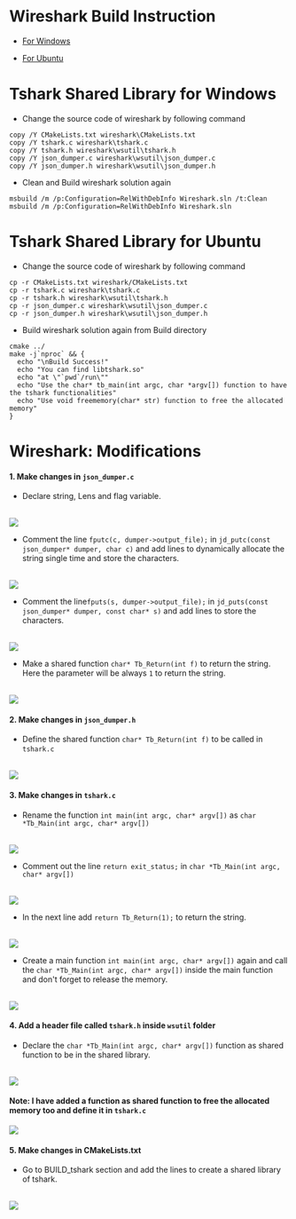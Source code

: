 # Wireshark Build Instruction

* [For Windows](./BUILD.md)

* [For Ubuntu](https://gist.github.com/syneart/2d30c075c140624b1e150c8ea318a978)

# Tshark Shared Library for Windows

* Change the source code of wireshark by following command
```
copy /Y CMakeLists.txt wireshark\CMakeLists.txt
copy /Y tshark.c wireshark\tshark.c
copy /Y tshark.h wireshark\wsutil\tshark.h
copy /Y json_dumper.c wireshark\wsutil\json_dumper.c
copy /Y json_dumper.h wireshark\wsutil\json_dumper.h
```

* Clean and Build wireshark solution again
```
msbuild /m /p:Configuration=RelWithDebInfo Wireshark.sln /t:Clean
msbuild /m /p:Configuration=RelWithDebInfo Wireshark.sln
```
# Tshark Shared Library for Ubuntu

* Change the source code of wireshark by following command
```
cp -r CMakeLists.txt wireshark/CMakeLists.txt
cp -r tshark.c wireshark\tshark.c
cp -r tshark.h wireshark\wsutil\tshark.h
cp -r json_dumper.c wireshark\wsutil\json_dumper.c
cp -r json_dumper.h wireshark\wsutil\json_dumper.h
```

* Build wireshark solution again from Build directory
```
cmake ../
make -j`nproc` && {
  echo "\nBuild Success!"
  echo "You can find libtshark.so"
  echo "at \"`pwd`/run\""
  echo "Use the char* tb_main(int argc, char *argv[]) function to have the tshark functionalities"
  echo "Use void freememory(char* str) function to free the allocated memory"
}
```
# Wireshark: Modifications 

#### 1. Make changes in `json_dumper.c`

* Declare string, Lens and flag variable.
<br><br>
<img src="images\variable.PNG">

* Comment the line `fputc(c, dumper->output_file);` in `jd_putc(const json_dumper* dumper, char c)` and add lines to dynamically allocate the string single time and store the characters.
<br><br>
<img src="images\jd_putc.PNG">

* Comment the line`fputs(s, dumper->output_file);` in `jd_puts(const json_dumper* dumper, const char* s)` and add lines to store the characters.
<br><br>
<img src="images\jd_puts.PNG"> 

* Make a shared function `char* Tb_Return(int f)` to return the string. Here the parameter will be always `1` to return the string.
<br><br>
<img src="images\Tb_Return.PNG">

#### 2. Make changes in `json_dumper.h` 

* Define the shared function `char* Tb_Return(int f)` to be called in `tshark.c`
<br><br>
<img src="images\Tb_Return_Shared.PNG">

#### 3. Make changes in `tshark.c`

* Rename the function `int main(int argc, char* argv[])` as `char *Tb_Main(int argc, char* argv[])`
<br><br>
<img src="images\Tb_Main.PNG">

* Comment out the line `return exit_status;` in `char *Tb_Main(int argc, char* argv[])`
<br><br>
<img src="images\returnold.PNG">

* In the next line add `return Tb_Return(1);` to return the string.
<br><br>
<img src="images\return.PNG">

* Create a main function `int main(int argc, char* argv[])` again and call the `char *Tb_Main(int argc, char* argv[])` inside the main function and don't forget to release the memory.
<br><br>
<img src="images\main.PNG">

#### 4. Add a header file called `tshark.h` inside `wsutil` folder

* Declare the `char *Tb_Main(int argc, char* argv[])` function as shared function to be in the shared library.
<br><br>
<img src="images\tsharkh.PNG">

#### Note: I have added a function as shared function to free the allocated memory too and define it in `tshark.c`

<img src="images\freememory.PNG">

#### 5. Make changes in CMakeLists.txt

* Go to BUILD_tshark section and add the lines to create a shared library of tshark.
<br><br>
<img src="images\build_tshark.PNG">